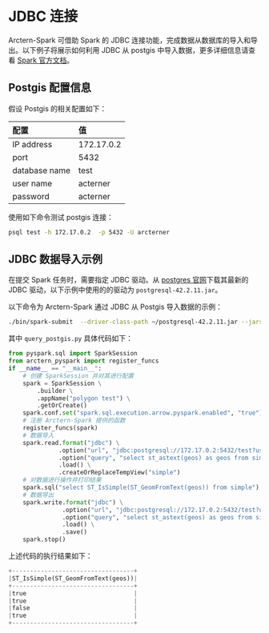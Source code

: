 # JDBC 连接

Arctern-Spark 可借助 Spark 的 JDBC 连接功能，完成数据从数据库的导入和导出。以下例子将展示如何利用 JDBC 从 postgis 中导入数据，更多详细信息请查看 [Spark 官方文档](https://spark.apache.org/docs/latest/sql-data-sources-load-save-functions.html)。

## Postgis 配置信息

假设 Postgis 的相关配置如下：

| 配置 | 值 |
|:-----------|:----------|
|IP address |  172.17.0.2|
|port | 5432|
|database name | test|
|user name | acterner|
|password | acterner|

使用如下命令测试 postgis 连接：

```bash
psql test -h 172.17.0.2  -p 5432 -U arcterner
```

## JDBC 数据导入示例

在提交 Spark 任务时，需要指定 JDBC 驱动。从 [postgres 官网](https://jdbc.postgresql.org/download.html)下载其最新的 JDBC 驱动，以下示例中使用的的驱动为 `postgresql-42.2.11.jar`。

以下命令为 Arctern-Spark 通过 JDBC 从 Postgis 导入数据的示例：

```bash
./bin/spark-submit  --driver-class-path ~/postgresql-42.2.11.jar --jars ~/postgresql-42.2.11.jar ~/query_postgis.py 
```

其中 `query_postgis.py` 具体代码如下：

```python
from pyspark.sql import SparkSession
from arctern_pyspark import register_funcs
if __name__ == "__main__":
    # 创建 SparkSession 并对其进行配置
    spark = SparkSession \
        .builder \
        .appName("polygon test") \
        .getOrCreate()
    spark.conf.set("spark.sql.execution.arrow.pyspark.enabled", "true")
    # 注册 Arctern-Spark 提供的函数
    register_funcs(spark)
    # 数据导入
    spark.read.format("jdbc") \
              .option("url", "jdbc:postgresql://172.17.0.2:5432/test?user=arcterner&password=arcterner") \
              .option("query", "select st_astext(geos) as geos from simple") \
              .load() \
              .createOrReplaceTempView("simple")
    # 对数据进行操作并打印结果
    spark.sql("select ST_IsSimple(ST_GeomFromText(geos)) from simple").show(20,0)
    # 数据导出
    spark.write.format("jdbc") \
               .option("url", "jdbc:postgresql://172.17.0.2:5432/test?user=arcterner&password=arcterner") \
               .option("query", "select st_astext(geos) as geos from simple") \
               .load() \
               .save()
    spark.stop()
```
上述代码的执行结果如下：

```python
+----------------------------------+                                            
|ST_IsSimple(ST_GeomFromText(geos))|
+----------------------------------+
|true                              |
|true                              |
|false                             |
|true                              |
+----------------------------------+
```